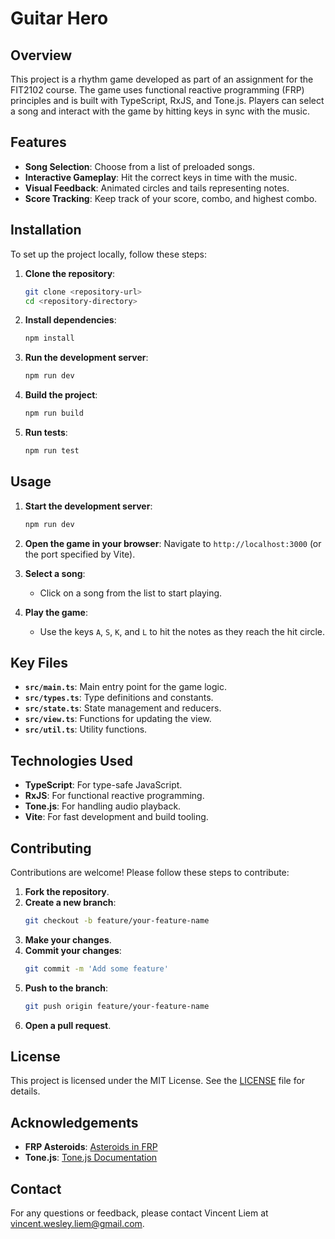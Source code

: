 # Guitar Hero

## Overview

This project is a rhythm game developed as part of an assignment for the FIT2102 course. The game uses functional reactive programming (FRP) principles and is built with TypeScript, RxJS, and Tone.js. Players can select a song and interact with the game by hitting keys in sync with the music.

## Features

- **Song Selection**: Choose from a list of preloaded songs.
- **Interactive Gameplay**: Hit the correct keys in time with the music.
- **Visual Feedback**: Animated circles and tails representing notes.
- **Score Tracking**: Keep track of your score, combo, and highest combo.

## Installation

To set up the project locally, follow these steps:

1. **Clone the repository**:

   ```sh
   git clone <repository-url>
   cd <repository-directory>
   ```

2. **Install dependencies**:

   ```sh
   npm install
   ```

3. **Run the development server**:

   ```sh
   npm run dev
   ```

4. **Build the project**:

   ```sh
   npm run build
   ```

5. **Run tests**:
   ```sh
   npm run test
   ```

## Usage

1. **Start the development server**:

   ```sh
   npm run dev
   ```

2. **Open the game in your browser**:
   Navigate to `http://localhost:3000` (or the port specified by Vite).

3. **Select a song**:

   - Click on a song from the list to start playing.

4. **Play the game**:
   - Use the keys `A`, `S`, `K`, and `L` to hit the notes as they reach the hit circle.

## Key Files

- **`src/main.ts`**: Main entry point for the game logic.
- **`src/types.ts`**: Type definitions and constants.
- **`src/state.ts`**: State management and reducers.
- **`src/view.ts`**: Functions for updating the view.
- **`src/util.ts`**: Utility functions.

## Technologies Used

- **TypeScript**: For type-safe JavaScript.
- **RxJS**: For functional reactive programming.
- **Tone.js**: For handling audio playback.
- **Vite**: For fast development and build tooling.

## Contributing

Contributions are welcome! Please follow these steps to contribute:

1. **Fork the repository**.
2. **Create a new branch**:
   ```sh
   git checkout -b feature/your-feature-name
   ```
3. **Make your changes**.
4. **Commit your changes**:
   ```sh
   git commit -m 'Add some feature'
   ```
5. **Push to the branch**:
   ```sh
   git push origin feature/your-feature-name
   ```
6. **Open a pull request**.

## License

This project is licensed under the MIT License. See the [LICENSE](LICENSE) file for details.

## Acknowledgements

- **FRP Asteroids**: [Asteroids in FRP](https://tgdwyer.github.io/asteroids/)
- **Tone.js**: [Tone.js Documentation](https://tonejs.github.io/)

## Contact

For any questions or feedback, please contact Vincent Liem at vincent.wesley.liem@gmail.com.
